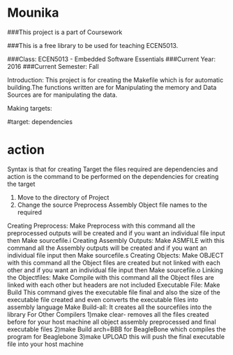 # Mounika
###This project is a part of Coursework

###This is a free library to be used for teaching ECEN5013. 

###Class:  ECEN5013 - Embedded Software Essentials
###Current Year: 2016
###Current Semester: Fall

Introduction:
This project is for creating the Makefile which is for automatic building.The functions written are for Manipulating the memory and Data Sources are for manipulating the data.

Making targets:

#target: dependencies
#       action

Syntax is that for creating Target the files required are dependencies and action is the command to be performed on the dependencies for creating the target
1) Move to the directory of Project
2) Change the source Preprocess Assembly Object file names to the required

Creating Preprocess:
Make Preprocess
with this command all the preprocessed outputs will be created
and if you want an individual file input then 
Make sourcefile.i
Creating Assembly Outputs:
Make ASMFILE
with this command all the Assembly outputs will be created
and if you want an individual file input then 
Make sourcefile.s
Creating Objects:
Make OBJECT
with this command all the Object files are created but not linked with each other
and if you want an individual file input then 
Make sourcefile.o
Linking the Objectfiles:
Make Compile
with this command all the Object files are linked with each other but headers are not included
Executable File:
Make Build
This command gives the executable file final and also the size of the executable file created and even converts the executable files into assembly language
Make Build-all:
It creates all the sourcefiles into the library
For Other Compilers
1)make clear- removes all the files created before for your host machine
all object assembly preprocessed and final executable files
2)make Build arch=BBB for BeagleBone which compiles the program for Beaglebone
3)make UPLOAD this will push the final executable file into your host machine

